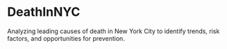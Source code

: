 # DeathInNYC
Analyzing leading causes of death in New York City to identify trends, risk factors, and opportunities for prevention.
